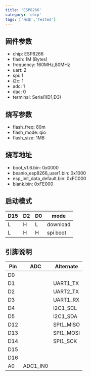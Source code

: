 ```yaml
---
title: 'ESP8266'
category: 'chip'
tags: ['乐鑫','Tested']
---
```


## 固件参数

- chip: ESP8266
- flash: 1M (Bytes)
- frequency: 160MHz,80MHz
- uart: 2
- spi: 1
- i2c: 1
- adc: 1
- dac: 0
- terminal: Serial1(D1,D3)

## 烧写参数

- flash_freq: 80m
- flash_mode: qio
- flash_size: 1MB

## 烧写地址

- boot_v1.6.bin: 0x0000
- beanio_esp8266_user1.bin: 0x1000
- esp_init_data_default.bin: 0xFC000
- blank.bin: 0xFE000

## 启动模式

| D15 | D2  | D0  | mode     |
| --- | --- | --- | -------- |
| L   | H   | L   | download |
| L   | H   | H   | spi boot |

## 引脚说明

| Pin | ADC      | Alternate |
| --- | -------- | --------- |
| D0  |          |           |
| D1  |          | UART1_TX  |
| D2  |          | UART2_TX  |
| D3  |          | UART1_RX  |
| D4  |          | I2C1_SCL  |
| D5  |          | I2C1_SDA  |
| D12 |          | SPI1_MISO |
| D13 |          | SPI1_MOSI |
| D14 |          | SPI1_SCK  |
| D15 |          |           |
| D16 |          |           |
| A0  | ADC1_IN0 |           |
